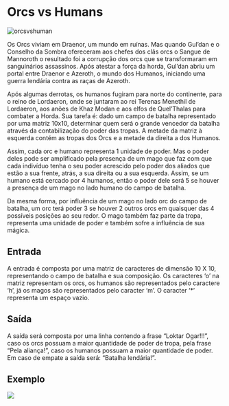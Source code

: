 # Orcs vs Humans

![orcsvshuman](https://github.com/gaabrieltorres7/congenial-code-challenges/assets/98062444/c9511415-8f17-45de-afcb-6515da28d912)

Os Orcs viviam em Draenor, um mundo em ruínas. Mas quando Gul’dan e o Conselho da Sombra ofereceram aos chefes dos clãs orcs o Sangue de Mannoroth o resultado foi a corrupção dos orcs que se transformaram em sanguinários assassinos. Após atestar a força da horda, Gul’dan abriu um portal entre Draenor e Azeroth, o mundo dos Humanos, iniciando uma guerra lendária contra as raças de Azeroth.

Após algumas derrotas, os humanos fugiram para norte do continente, para o reino de Lordaeron, onde se juntaram ao rei Terenas Menethil de Lordaeron, aos anões de Khaz Modan e aos elfos de Quel’Thalas para combater a Horda. Sua tarefa é: dado um campo de batalha representado por uma matriz 10x10, determinar quem será o grande vencedor da batalha através da contabilização do poder das tropas. A metade da matriz à esquerda contém as tropas dos Orcs e a metade da direita a dos Humanos.

Assim, cada orc e humano representa 1 unidade de poder. Mas o poder deles pode ser amplificado pela presença de um mago que faz com que cada indivíduo tenha o seu poder acrescido pelo poder dos aliados que estão a sua frente, atrás, a sua direita ou a sua esquerda. Assim, se um humano está cercado por 4 humanos, então o poder dele será 5 se houver a presença de um mago no lado humano do campo de batalha.

Da mesma forma, por influência de um mago no lado orc do campo de batalha, um orc terá poder 3 se houver 2 outros orcs em quaisquer das 4 possíveis posições ao seu redor. O mago também faz parte da tropa, representa uma unidade de poder e também sofre a influência de sua mágica.

## Entrada

A entrada é composta por uma matriz de caracteres de dimensão 10 X 10, representando o campo de batalha e sua composição. Os caracteres ‘o’ na matriz representam os orcs, os humanos são representados pelo caractere ‘h’, já os magos são representados pelo caracter ‘m’. O caracter ‘\*’ representa um espaço vazio.

## Saída

A saída será composta por uma linha contendo a frase “Loktar Ogar!!!”, caso os orcs possuam a maior quantidade de poder de tropa, pela frase “Pela aliança!”, caso os humanos possuam a maior quantidade de poder. Em caso de empate a saída será: “Batalha lendária!”.

## Exemplo

![](https://github.com/gaabrieltorres7/congenial-code-challenges/assets/98062444/6ad1c156-95a4-4c43-87ea-bc7678901430)
